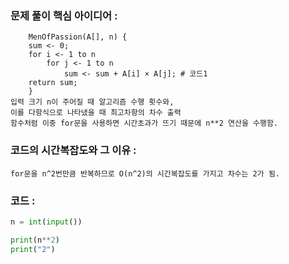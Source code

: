 ### 문제 풀이 핵심 아이디어 :
        MenOfPassion(A[], n) {
        sum <- 0;
        for i <- 1 to n
            for j <- 1 to n
                sum <- sum + A[i] × A[j]; # 코드1
        return sum;
        }
    입력 크기 n이 주어질 때 알고리즘 수행 횟수와,
    이를 다항식으로 나타냈을 때 최고차항의 차수 출력
    함수처럼 이중 for문을 사용하면 시간초과가 뜨기 때문에 n**2 연산을 수행함.


### 코드의 시간복잡도와 그 이유 :
    for문을 n^2번만큼 반복하므로 O(n^2)의 시간복잡도를 가지고 차수는 2가 됨.


### 코드 :
```python
n = int(input())

print(n**2)
print("2")
```